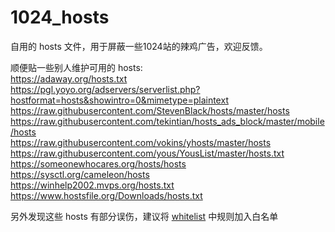 # 1024_hosts
自用的 hosts 文件，用于屏蔽一些1024站的辣鸡广告，欢迎反馈。

顺便贴一些别人维护可用的 hosts:  
https://adaway.org/hosts.txt  
https://pgl.yoyo.org/adservers/serverlist.php?hostformat=hosts&showintro=0&mimetype=plaintext  
https://raw.githubusercontent.com/StevenBlack/hosts/master/hosts  
https://raw.githubusercontent.com/tekintian/hosts_ads_block/master/mobile/hosts  
https://raw.githubusercontent.com/vokins/yhosts/master/hosts  
https://raw.githubusercontent.com/yous/YousList/master/hosts.txt  
https://someonewhocares.org/hosts/hosts  
https://sysctl.org/cameleon/hosts  
https://winhelp2002.mvps.org/hosts.txt  
https://www.hostsfile.org/Downloads/hosts.txt  

另外发现这些 hosts 有部分误伤，建议将 [whitelist](whitelist) 中规则加入白名单
